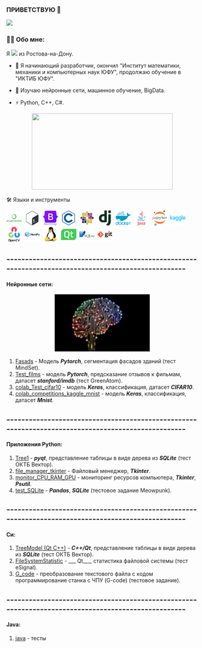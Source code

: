 ### ПРИВЕТСТВУЮ 👋

<div id="header" >
  <img src="https://media.giphy.com/media/M9gbBd9nbDrOTu1Mqx/giphy.gif" width="100"/>
</div>

### :man_technologist: Обо мне:
Я <img src="https://media.giphy.com/media/WUlplcMpOCEmTGBtBW/giphy.gif" width="30"> из Ростова-на-Дону.

- :telescope: Я начинающий разработчик, окончил "Институт математики, механики и компьютерных наук ЮФУ", продолжаю обучение в "ИКТИБ ЮФУ".

- :seedling: Изучаю нейронные сети, машинное обучение, BigData.

- :zap: Python, C++, C#.

<div align="center">
  <img src="https://media.giphy.com/media/dWesBcTLavkZuG35MI/giphy.gif" width="370" height="200"/>
</div>

:hammer_and_wrench: Языки и инструменты  

<div>
  <img src="https://github.com/devicons/devicon/blob/master/icons/anaconda/anaconda-original-wordmark.svg" title="Anaconda" alt="Anaconda" width="40" height="40"/>&nbsp;
  <img src="https://github.com/devicons/devicon/blob/master/icons/bash/bash-original.svg" title="bash" alt="bash" width="40" height="40"/>&nbsp;
  <img src="https://github.com/devicons/devicon/blob/master/icons/bootstrap/bootstrap-original-wordmark.svg" title="Bootstrap" alt="Bootstrap" width="40" height="40"/>&nbsp;
  <img src="https://github.com/devicons/devicon/blob/master/icons/c/c-line.svg" title="Си" alt="Си" width="40" height="40"/>&nbsp;
  <img src="https://github.com/devicons/devicon/blob/master/icons/centos/centos-original.svg" title="Centos" alt="Centos" width="40" height="40"/>&nbsp;
  <img src="https://github.com/devicons/devicon/blob/master/icons/django/django-plain.svg" title="Django" alt="Django " width="40" height="40"/>&nbsp;
  <img src="https://github.com/devicons/devicon/blob/master/icons/docker/docker-plain-wordmark.svg"  title="docker" alt="docker" width="40" height="40"/>&nbsp;
  <img src="https://github.com/devicons/devicon/blob/master/icons/java/java-original-wordmark.svg" title="Java" alt="java" width="40" height="40"/>&nbsp;
  <img src="https://github.com/devicons/devicon/blob/master/icons/jupyter/jupyter-original-wordmark.svg" title="jupyter" alt="jupyter" width="40" height="40"/>&nbsp;
  <img src="https://github.com/devicons/devicon/blob/master/icons/kaggle/kaggle-original-wordmark.svg" title="kaggle" alt="kaggle" width="40" height="40"/>&nbsp;
  <img src="https://github.com/devicons/devicon/blob/master/icons/opencv/opencv-original-wordmark.svg" title="OpenCv"  alt="OpenCv" width="40" height="40"/>&nbsp;
  <img src="https://github.com/devicons/devicon/blob/master/icons/numpy/numpy-original-wordmark.svg" title="NumPy"  alt="NumPy" width="40" height="40"/>&nbsp;
  <img src="https://github.com/devicons/devicon/blob/master/icons/linux/linux-original.svg" title="Linux" alt="linux" width="40" height="40"/>&nbsp;
  <img src="https://github.com/devicons/devicon/blob/master/icons/qt/qt-original.svg" title="Qt" alt="Qt" width="40" height="40"/>&nbsp;
  <img src="https://github.com/devicons/devicon/blob/master/icons/sqlite/sqlite-original-wordmark.svg" title="SQLite" alt="SQLite" width="40" height="40"/>&nbsp;
  <img src="https://github.com/devicons/devicon/blob/master/icons/git/git-original-wordmark.svg" title="Git" **alt="Git" width="40" height="40"/>
</div>


## ---------------------------------------------------------------------------------------------------
#### Нейронные сети:  
<div align="center">
  <img src="https://github.com/drug173/drug173/blob/main/image/neiron1.jpg" width="250" height="150"/>  
</div>  

1. [Fasads](https://github.com/drug173/Python/blob/main/Fasads_windows_mask_count_.ipynb) - Модель ___Pytorch___, сегментация фасадов зданий (тест MindSet).  
2. [Test_films](https://github.com/drug173/Python/tree/main/test_films) - модель ___Pytorch___, предсказаниe отзывов к фильмам, датасет ___stanford/imdb___ (тест GreenAtom).   
3. [colab_Test_cifar10](https://github.com/drug173/Python/blob/main/Neural_Networks/colab_Test_cifar10.ipynb) - модель ___Keras___, классификация, датасет ___CIFAR10___.  
4. [colab_competitions_kaggle_mnist](https://github.com/drug173/Python/blob/main/Neural_Networks/colab_competitions_kaggle_mnist.ipynb) - модель ___Keras___, классификация, датасет ___Mnist___.  

## ---------------------------------------------------------------------------------------------------  
#### Приложения Python:  

1. [Tree1](https://github.com/drug173/Python/tree/main/applications/Tree1) - ___pyqt___, представление таблицы в виде дерева из ___SQLite___ (тест ОКТБ Вектор).  
2. [file_manager_tkinter](https://github.com/drug173/Python/tree/main/applications/file_manager_tkinter) - Файловый менеджер, ___Tkinter___.  
3. [monitor_CPU_RAM_GPU](https://github.com/drug173/Python/tree/main/applications/monitor_CPU_RAM_GPU) - мониторинг ресурсов компьютера, ___Tkinter___, ___Psutil___.  
4. [test_SQLite](https://github.com/drug173/Python/tree/main/applications/test_SQLite) - ___Pandas___, ___SQLite___ (тестовое задание  Meowpunk).  

## ---------------------------------------------------------------------------------------------------  
#### Си:  

1. [TreeModel (Qt C++)](https://github.com/drug173/C/tree/main/TreeModel%20(Qt%20C%2B%2B)/TreeModel) - ___C++/Qt___, представление таблицы в виде дерева из ___SQLite___ (тест ОКТБ Вектор).  
2. [FileSystemStatistic](https://github.com/drug173/C/tree/main/FileSystemStatistic) - ___ Qt___, статистика файловой системы (тест eSignal).  
3. [G_code](https://github.com/drug173/C/tree/main/G_code) - преобразование текстового файла с кодом программирование станка с ЧПУ (G-code) (тестовое задание).  

## ---------------------------------------------------------------------------------------------------  
#### Java:  

1. [java](https://github.com/drug173/Java) - тесты
     

